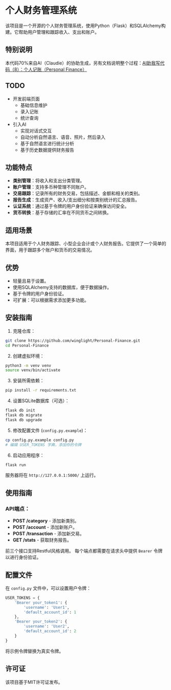 
# 个人财务管理系统

该项目是一个开源的个人财务管理系统，使用Python（Flask）和SQLAlchemy构建。它帮助用户管理和跟踪收入、支出和账户。

## 特别说明

本代码70%来自AI（Claudie）的协助生成，另有文档说明整个过程：[AI助我写代码（8）：个人记账（Personal Finance）](https://www.broyustudio.com/2024/09/06/AI-Help-Personal-Finance.html)

## TODO
- 开发前端页面
  - 基础信息维护
  - 录入记账
  - 统计查询
- 引入AI
  - 实现对话式交互
  - 自动分析自然语言、语音、照片，然后录入
  - 基于自然语言进行统计分析
  - 基于历史数据提供财务报告

## 功能特点

- **类别管理**：将收入和支出分类管理。
- **账户管理**：支持多币种管理不同账户。
- **交易跟踪**：记录所有的财务交易，包括描述、金额和相关的类别。
- **报告生成**：生成资产、收入/支出细分和按类别统计的汇总报告。
- **认证系统**：通过基于令牌的用户身份验证来确保访问安全。
- **货币转换**：基于存储的汇率在不同货币之间转换。

## 适用场景

本项目适用于个人财务跟踪、小型企业会计或个人财务报告。它提供了一个简单的界面，用于跟踪多个账户和货币的交易情况。

## 优势

- 轻量且易于设置。
- 使用SQLAlchemy支持的数据库，便于数据操作。
- 基于令牌的用户身份验证。
- 可扩展：可以根据需求添加更多功能。

## 安装指南

1. 克隆仓库：

```bash
git clone https://github.com/winglight/Personal-Finance.git
cd Personal-Finance
```

2. 创建虚拟环境：

```bash
python3 -m venv venv
source venv/bin/activate
```

3. 安装所需依赖：

```bash
pip install -r requirements.txt
```

4. 设置SQLite数据库（可选）：

```bash
flask db init
flask db migrate
flask db upgrade
```

5. 修改配置文件 (`config.py.example`)：

```bash
cp config.py.example config.py
# 编辑 USER_TOKENS 字典，添加你的令牌
```

6. 启动应用程序：

```bash
flask run
```

服务器将在 `http://127.0.0.1:5000/` 上运行。

## 使用指南

### API端点：

- **POST /category** - 添加新类别。
- **POST /account** - 添加新账户。
- **POST /transaction** - 添加新交易。
- **GET /stats** - 获取财务报告。

前三个接口支持Restful风格调用。
每个端点都需要在请求头中提供 `Bearer` 令牌以进行身份验证。

## 配置文件

在 `config.py` 文件中，可以设置用户令牌：

```python
USER_TOKENS = {
    'Bearer your_token1': {
        'username': 'User1',
        'default_account_id': 1
    },
    'Bearer your_token2': {
        'username': 'User2',
        'default_account_id': 2
    }
}
```

将示例令牌替换为真实令牌。

## 许可证

该项目基于MIT许可证发布。
